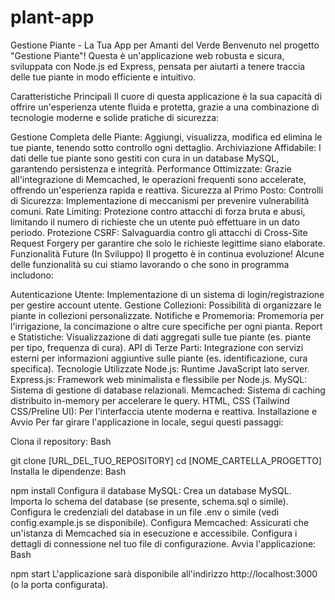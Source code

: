 # plant-app
Gestione Piante - La Tua App per Amanti del Verde
Benvenuto nel progetto "Gestione Piante"! Questa è un'applicazione web robusta e sicura, sviluppata con Node.js ed Express, pensata per aiutarti a tenere traccia delle tue piante in modo efficiente e intuitivo.

Caratteristiche Principali
Il cuore di questa applicazione è la sua capacità di offrire un'esperienza utente fluida e protetta, grazie a una combinazione di tecnologie moderne e solide pratiche di sicurezza:

Gestione Completa delle Piante: Aggiungi, visualizza, modifica ed elimina le tue piante, tenendo sotto controllo ogni dettaglio.
Archiviazione Affidabile: I dati delle tue piante sono gestiti con cura in un database MySQL, garantendo persistenza e integrità.
Performance Ottimizzate: Grazie all'integrazione di Memcached, le operazioni frequenti sono accelerate, offrendo un'esperienza rapida e reattiva.
Sicurezza al Primo Posto:
Controlli di Sicurezza: Implementazione di meccanismi per prevenire vulnerabilità comuni.
Rate Limiting: Protezione contro attacchi di forza bruta e abusi, limitando il numero di richieste che un utente può effettuare in un dato periodo.
Protezione CSRF: Salvaguardia contro gli attacchi di Cross-Site Request Forgery per garantire che solo le richieste legittime siano elaborate.
Funzionalità Future (In Sviluppo)
Il progetto è in continua evoluzione! Alcune delle funzionalità su cui stiamo lavorando o che sono in programma includono:

Autenticazione Utente: Implementazione di un sistema di login/registrazione per gestire account utente.
Gestione Collezioni: Possibilità di organizzare le piante in collezioni personalizzate.
Notifiche e Promemoria: Promemoria per l'irrigazione, la concimazione o altre cure specifiche per ogni pianta.
Report e Statistiche: Visualizzazione di dati aggregati sulle tue piante (es. piante per tipo, frequenza di cura).
API di Terze Parti: Integrazione con servizi esterni per informazioni aggiuntive sulle piante (es. identificazione, cura specifica).
Tecnologie Utilizzate
Node.js: Runtime JavaScript lato server.
Express.js: Framework web minimalista e flessibile per Node.js.
MySQL: Sistema di gestione di database relazionali.
Memcached: Sistema di caching distribuito in-memory per accelerare le query.
HTML, CSS (Tailwind CSS/Preline UI): Per l'interfaccia utente moderna e reattiva.
Installazione e Avvio
Per far girare l'applicazione in locale, segui questi passaggi:

Clona il repository:
Bash

git clone [URL_DEL_TUO_REPOSITORY]
cd [NOME_CARTELLA_PROGETTO]
Installa le dipendenze:
Bash

npm install
Configura il database MySQL:
Crea un database MySQL.
Importa lo schema del database (se presente, schema.sql o simile).
Configura le credenziali del database in un file .env o simile (vedi config.example.js se disponibile).
Configura Memcached:
Assicurati che un'istanza di Memcached sia in esecuzione e accessibile.
Configura i dettagli di connessione nel tuo file di configurazione.
Avvia l'applicazione:
Bash

npm start
L'applicazione sarà disponibile all'indirizzo http://localhost:3000 (o la porta configurata).
